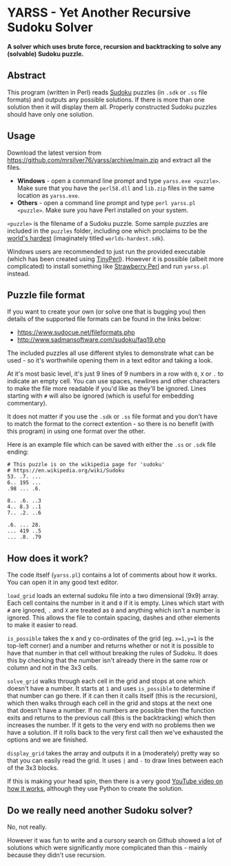 # YARSS - Yet Another Recursive Sudoku Solver
**A solver which uses brute force, recursion and backtracking to solve any (solvable) Sudoku puzzle.**

## Abstract

This program (written in Perl) reads [Sudoku](https://en.wikipedia.org/wiki/Sudoku) puzzles (in `.sdk` or `.ss` file formats) and outputs any possible solutions. If there is more than one solution then it will display them all. Properly constructed Sudoku puzzles should have only one solution.

## Usage

Download the latest version from https://github.com/mrsilver76/yarss/archive/main.zip and extract all the files.

 * **Windows** - open a command line prompt and type `yarss.exe <puzzle>`. Make sure that you have the `perl58.dll` and `lib.zip` files in the same location as `yarss.exe`.
 * **Others** - open a command line prompt and type `perl yarss.pl <puzzle>`. Make sure you have Perl installed on your system.

`<puzzle>` is the filename of a Sudoku puzzle. Some sample puzzles are included in the `puzzles` folder, including one which proclaims to be the [world's hardest](https://puzzling.stackexchange.com/questions/252/how-do-i-solve-the-worlds-hardest-sudoku) (imaginately titled `worlds-hardest.sdk`).

Windows users are recommended to just run the provided executable (which has been created using [TinyPerl](http://tinyperl.sourceforge.net/)). However it is possible (albeit more complicated) to install something like [Strawberry Perl](https://strawberryperl.com/) and run `yarss.pl` instead. 

## Puzzle file format

If you want to create your own (or solve one that is bugging you) then details of the supported file formats can be found in the links below:

* https://www.sudocue.net/fileformats.php
* http://www.sadmansoftware.com/sudoku/faq19.php

The included puzzles all use different styles to demonstrate what can be used - so it's worthwhile opening them in a text editor and taking a look. 

At it's most basic level, it's just 9 lines of 9 numbers in a row with `0`, `X` or `.` to indicate an empty cell. You can use spaces, newlines and other characters to make the file more readable if you'd like as they'll be ignored. Lines starting with `#` will also be ignored (which is useful for embedding commentary).

It does not matter if you use the `.sdk` or `.ss` file format and you don't have to match the format to the correct extention - so there is no benefit (with this program) in using one format over the other.

Here is an example file which can be saved with either the `.ss` or `.sdk` file ending:

    # This puzzle is on the wikipedia page for 'sudoku'
    # https://en.wikipedia.org/wiki/Sudoku
    53. .7. ...
    6.. 195 ...
    .98 ... .6.
    
    8.. .6. ..3
    4.. 8.3 ..1
    7.. .2. ..6
    
    .6. ... 28.
    ... 419 ..5
    ... .8. .79

## How does it work?

The code itself (`yarss.pl`) contains a lot of comments about how it works. You can open it in any good text editor.

`load_grid` loads an external sudoku file into a two dimensional (9x9) array. Each cell contains the number in it and `0` if it is empty. Lines which start with `#` are ignored, `.` and `X` are treated as `0` and anything which isn't a number is ignored. This allows the file to contain spacing, dashes and other elements to make it easier to read.

`is_possible` takes the x and y co-ordinates of the grid (eg. `x=1,y=1` is the top-left corner) and a number and returns whether or not it is possible to have that number in that cell without breaking the rules of Sudoku. It does this by checking that the number isn't already there in the same row or column and not in the 3x3 cells.

`solve_grid` walks through each cell in the grid and stops at one which doesn't have a number. It starts at `1` and uses `is_possible` to determine if that number can go there. If it can then it calls itself (this is the recursion), which then walks through each cell in the grid and stops at the next one that doesn't have a number. If no numbers are possible then the function exits and returns to the previous call (this is the backtracking) which then increases the number. If it gets to the very end with no problems then we have a solution. If it rolls back to the very first call then we've exhausted the options and we are finished.

`display_grid` takes the array and outputs it in a (moderately) pretty way so that you can easily read the grid. It uses `|` and `-` to draw lines between each of the 3x3 blocks.

If this is making your head spin, then there is a very good [YouTube video on how it works](https://www.youtube.com/watch?v=G_UYXzGuqvM), although they use Python to create the solution.

## Do we really need another Sudoku solver?

No, not really.

However it was fun to write and a cursory search on Github showed a lot of solutions which were significantly more complicated than this - mainly because they didn't use recursion.
